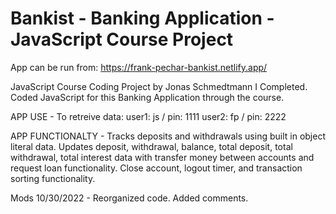 # Bankist - Banking Application - JavaScript Course Project

App can be run from: https://frank-pechar-bankist.netlify.app/

JavaScript Course Coding Project by Jonas Schmedtmann I Completed. Coded JavaScript for this Banking Application through the course.

APP USE -
To retreive data:
user1: js / pin: 1111
user2: fp / pin: 2222

APP FUNCTIONALTY -
Tracks deposits and withdrawals using built in object literal data. Updates deposit, withdrawal, balance, total deposit, total withdrawal, total interest data with transfer money between accounts and request loan functionality. Close account, logout timer, and transaction sorting functionality.

Mods 10/30/2022 - Reorganized code. Added comments.
